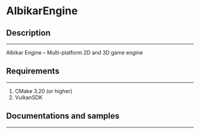 # AlbikarEngine


## Description
---
Albikar Engine – Multi-platform 2D and 3D game engine


## Requirements
---
1) CMake 3.20 (or higher)
2) VulkanSDK

## Documentations and samples
---

